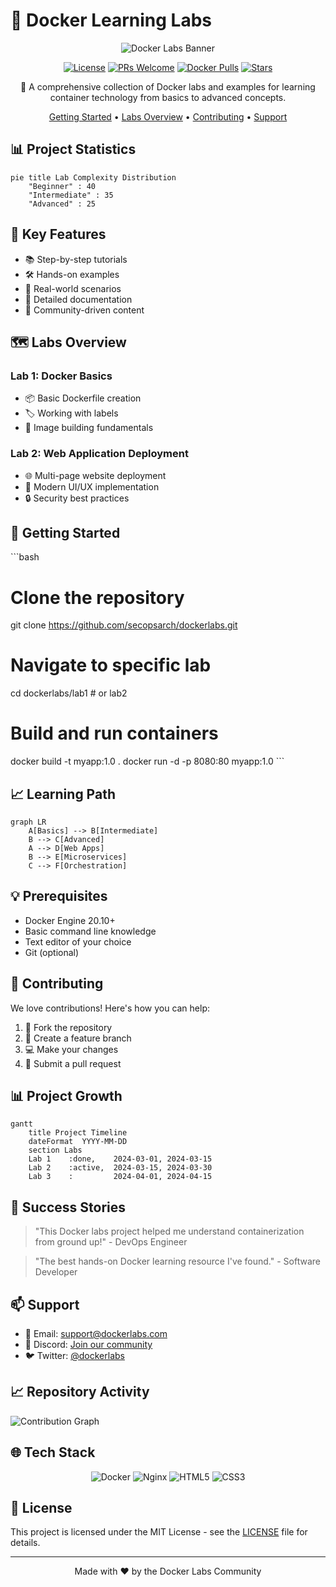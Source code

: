 # 🐳 Docker Learning Labs

<div align="center">

![Docker Labs Banner](https://img.shields.io/badge/Docker-Labs-2496ED?style=for-the-badge&logo=docker&logoColor=white)

[![License](https://img.shields.io/badge/License-MIT-blue.svg)](LICENSE)
[![PRs Welcome](https://img.shields.io/badge/PRs-welcome-brightgreen.svg)](CONTRIBUTING.md)
[![Docker Pulls](https://img.shields.io/badge/docker%20pulls-1k-blue)](https://hub.docker.com/r/secopsarch/dockerlabs)
[![Stars](https://img.shields.io/github/stars/yourusername/docker-labs?style=social)](https://github.com/secopsarch/dockerlabs)

🚀 A comprehensive collection of Docker labs and examples for learning container technology from basics to advanced concepts.

[Getting Started](#getting-started) •
[Labs Overview](#labs-overview) •
[Contributing](#contributing) •
[Support](#support)

</div>

## 📊 Project Statistics

```mermaid
pie title Lab Complexity Distribution
    "Beginner" : 40
    "Intermediate" : 35
    "Advanced" : 25
```

## 🎯 Key Features

- 📚 Step-by-step tutorials
- 🛠️ Hands-on examples
- 🔄 Real-world scenarios
- 📝 Detailed documentation
- 🤝 Community-driven content

## 🗺️ Labs Overview

### Lab 1: Docker Basics
- 📦 Basic Dockerfile creation
- 🏷️ Working with labels
- 🔄 Image building fundamentals

### Lab 2: Web Application Deployment
- 🌐 Multi-page website deployment
- 🎨 Modern UI/UX implementation
- 🔒 Security best practices

## 🚀 Getting Started

\`\`\`bash
# Clone the repository
git clone https://github.com/secopsarch/dockerlabs.git

# Navigate to specific lab
cd dockerlabs/lab1  # or lab2

# Build and run containers
docker build -t myapp:1.0 .
docker run -d -p 8080:80 myapp:1.0
\`\`\`

## 📈 Learning Path

```mermaid
graph LR
    A[Basics] --> B[Intermediate]
    B --> C[Advanced]
    A --> D[Web Apps]
    B --> E[Microservices]
    C --> F[Orchestration]
```

## 💡 Prerequisites

- Docker Engine 20.10+
- Basic command line knowledge
- Text editor of your choice
- Git (optional)

## 🤝 Contributing

We love contributions! Here's how you can help:

1. 🍴 Fork the repository
2. 🌿 Create a feature branch
3. 💻 Make your changes
4. 🔄 Submit a pull request

## 📊 Project Growth

```mermaid
gantt
    title Project Timeline
    dateFormat  YYYY-MM-DD
    section Labs
    Lab 1    :done,    2024-03-01, 2024-03-15
    Lab 2    :active,  2024-03-15, 2024-03-30
    Lab 3    :         2024-04-01, 2024-04-15
```

## 🌟 Success Stories

> "This Docker labs project helped me understand containerization from ground up!" - DevOps Engineer

> "The best hands-on Docker learning resource I've found." - Software Developer

## 📫 Support

- 📧 Email: support@dockerlabs.com
- 💬 Discord: [Join our community](https://discord.gg/dockerlabs)
- 🐦 Twitter: [@dockerlabs](https://twitter.com/dockerlabs)

## 📈 Repository Activity

![Contribution Graph](https://activity-graph.herokuapp.com/graph?username=yourusername&theme=github)

## 🌐 Tech Stack

<div align="center">

![Docker](https://img.shields.io/badge/docker-%230db7ed.svg?style=for-the-badge&logo=docker&logoColor=white)
![Nginx](https://img.shields.io/badge/nginx-%23009639.svg?style=for-the-badge&logo=nginx&logoColor=white)
![HTML5](https://img.shields.io/badge/html5-%23E34F26.svg?style=for-the-badge&logo=html5&logoColor=white)
![CSS3](https://img.shields.io/badge/css3-%231572B6.svg?style=for-the-badge&logo=css3&logoColor=white)

</div>

## 📝 License

This project is licensed under the MIT License - see the [LICENSE](LICENSE) file for details.

----

<div align="center">

Made with ❤️ by the Docker Labs Community

</div> 
